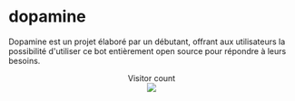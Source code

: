# dopamine
Dopamine est un projet élaboré par un débutant, offrant aux utilisateurs la possibilité d'utiliser ce bot entièrement open source pour répondre à leurs besoins.

<p align="center"> 
  Visitor count<br>
  <img src="https://profile-counter.glitch.me/dopyyy/count.svg)https://profile-counter.glitch.me/dopyyy/count.svg" />
</p>
